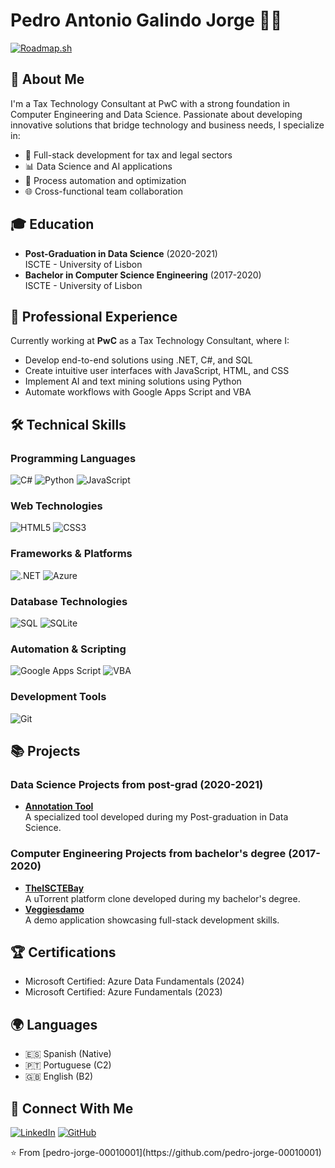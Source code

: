 # Pedro Antonio Galindo Jorge 👨‍💻

[![Roadmap.sh](https://roadmap.sh/card/wide/67379309f20970fd48214432?variant=dark)](https://roadmap.sh)

## 🎯 About Me

I'm a Tax Technology Consultant at PwC with a strong foundation in Computer Engineering and Data Science. Passionate about developing innovative solutions that bridge technology and business needs, I specialize in:

- 🔧 Full-stack development for tax and legal sectors
- 📊 Data Science and AI applications
- 🤖 Process automation and optimization
- 🌐 Cross-functional team collaboration

## 🎓 Education

- **Post-Graduation in Data Science** (2020-2021)  
  ISCTE - University of Lisbon
- **Bachelor in Computer Science Engineering** (2017-2020)  
  ISCTE - University of Lisbon

## 💼 Professional Experience

Currently working at **PwC** as a Tax Technology Consultant, where I:
- Develop end-to-end solutions using .NET, C#, and SQL
- Create intuitive user interfaces with JavaScript, HTML, and CSS
- Implement AI and text mining solutions using Python
- Automate workflows with Google Apps Script and VBA

## 🛠️ Technical Skills

### Programming Languages
![C#](https://img.shields.io/badge/C%23-239120?style=for-the-badge&logo=c-sharp&logoColor=white)
![Python](https://img.shields.io/badge/Python-3776AB?style=for-the-badge&logo=python&logoColor=white)
![JavaScript](https://img.shields.io/badge/JavaScript-F7DF1E?style=for-the-badge&logo=javascript&logoColor=black)

### Web Technologies
![HTML5](https://img.shields.io/badge/HTML5-E34F26?style=for-the-badge&logo=html5&logoColor=white)
![CSS3](https://img.shields.io/badge/CSS3-1572B6?style=for-the-badge&logo=css3&logoColor=white)

### Frameworks & Platforms
![.NET](https://img.shields.io/badge/.NET-512BD4?style=for-the-badge&logo=dotnet&logoColor=white)
![Azure](https://img.shields.io/badge/Azure-0089D6?style=for-the-badge&logo=microsoft-azure&logoColor=white)

### Database Technologies
![SQL](https://img.shields.io/badge/SQL-4479A1?style=for-the-badge&logo=mysql&logoColor=white)
![SQLite](https://img.shields.io/badge/SQLite-003B57?style=for-the-badge&logo=sqlite&logoColor=white)

### Automation & Scripting
![Google Apps Script](https://img.shields.io/badge/Apps%20Script-34A853?style=for-the-badge&logo=google-sheets&logoColor=white)
![VBA](https://img.shields.io/badge/VBA-217346?style=for-the-badge&logo=microsoft-excel&logoColor=white)

### Development Tools
![Git](https://img.shields.io/badge/Git-F05032?style=for-the-badge&logo=git&logoColor=white)

## 📚 Projects

### Data Science Projects from post-grad (2020-2021)
- [**Annotation Tool**](https://github.com/pedro-jorge-00010001/mcd_2_thesis_PoseTrackAnnotatorTool)  
  A specialized tool developed during my Post-graduation in Data Science.

### Computer Engineering Projects from bachelor's degree (2017-2020)
- [**TheISCTEBay**](https://github.com/pedro-jorge-00010001/lei_2_1s_pcd_TheISCTEBay)  
  A uTorrent platform clone developed during my bachelor's degree.
- [**Veggiesdamo**](https://github.com/pedro-jorge-00010001/veggiesdamo)  
  A demo application showcasing full-stack development skills.

## 🏆 Certifications
- Microsoft Certified: Azure Data Fundamentals (2024)
- Microsoft Certified: Azure Fundamentals (2023)

## 🌍 Languages
- 🇪🇸 Spanish (Native)
- 🇵🇹 Portuguese (C2)
- 🇬🇧 English (B2)

## 🔗 Connect With Me
[![LinkedIn](https://img.shields.io/badge/LinkedIn-0077B5?style=for-the-badge&logo=linkedin&logoColor=white)](https://www.linkedin.com/in/pedro-jorge-530063178/)
[![GitHub](https://img.shields.io/badge/GitHub-100000?style=for-the-badge&logo=github&logoColor=white)](https://github.com/pedro-jorge-00010001)

<!-- ## 📈 GitHub Stats
![Your GitHub stats](https://github-readme-stats.vercel.app/api?username=pedro-jorge-00010001&show_icons=true&theme=dark)

  ## 📊 Most Used Languages
![Top Langs](https://github-readme-stats.vercel.app/api/top-langs/?username=pedro-jorge-00010001&layout=compact&theme=dark)
--!>

⭐️ From [pedro-jorge-00010001](https://github.com/pedro-jorge-00010001)
